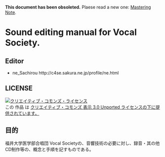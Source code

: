 <b>This document has been obsoleted.</b> Plaese read a new one: [Mastering Note](https://picasaweb.google.com/102533286486656909138/MasteringNote?authuser=0&feat=directlink).

<h1>Sound editing manual for Vocal Society.</h1>

<h2>Editor</h2>
<ul>
  <li>ne_Sachirou http://c4se.sakura.ne.jp/profile/ne.html</li>
</ul>

<h2>LICENSE</h2>
<p><a rel="license" href="http://creativecommons.org/licenses/by/3.0/"><img alt="クリエイティブ・コモンズ・ライセンス" style="border-width:0" src="http://i.creativecommons.org/l/by/3.0/88x31.png" /></a><br />この 作品 は <a rel="license" href="http://creativecommons.org/licenses/by/3.0/">クリエイティブ・コモンズ 表示 3.0 Unported ライセンスの下に提供されています。</a></p>

<h2>目的</h2>
<p>福井大学医学部合唱団 Vocal Societyの、音響技術の必要に対し、録音・其の他CD制作等の、概念と手順を記すものである。</p>
